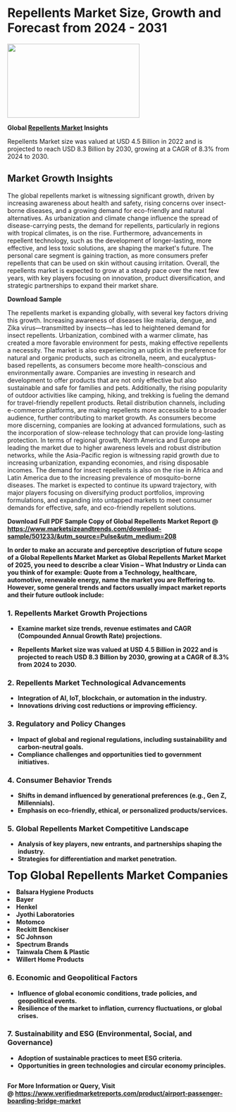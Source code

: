 <H1>Repellents Market Size, Growth and Forecast from 2024 - 2031</H1><img class="aligncenter size-medium wp-image-584254" src="https://thirdeyenews.in/wp-content/uploads/2024/09/Global-Market-Research-300x168.jpeg" alt="" width="300" height="168" /><p><strong>Global&nbsp;<a href="https://www.marketsizeandtrends.com/download-sample/501233/&amp;utm_source=Pulse&amp;utm_medium=208">Repellents Market</a> Insights</strong></p><p>Repellents Market size was valued at USD 4.5 Billion in 2022 and is projected to reach USD 8.3 Billion by 2030, growing at a CAGR of 8.3% from 2024 to 2030.</p><p><h2>Market Growth Insights</h2> <p>The global repellents market is witnessing significant growth, driven by increasing awareness about health and safety, rising concerns over insect-borne diseases, and a growing demand for eco-friendly and natural alternatives. As urbanization and climate change influence the spread of disease-carrying pests, the demand for repellents, particularly in regions with tropical climates, is on the rise. Furthermore, advancements in repellent technology, such as the development of longer-lasting, more effective, and less toxic solutions, are shaping the market's future. The personal care segment is gaining traction, as more consumers prefer repellents that can be used on skin without causing irritation. Overall, the repellents market is expected to grow at a steady pace over the next few years, with key players focusing on innovation, product diversification, and strategic partnerships to expand their market share.</p> <p><strong>Download Sample</strong></p> <p>The repellents market is expanding globally, with several key factors driving this growth. Increasing awareness of diseases like malaria, dengue, and Zika virus—transmitted by insects—has led to heightened demand for insect repellents. Urbanization, combined with a warmer climate, has created a more favorable environment for pests, making effective repellents a necessity. The market is also experiencing an uptick in the preference for natural and organic products, such as citronella, neem, and eucalyptus-based repellents, as consumers become more health-conscious and environmentally aware. Companies are investing in research and development to offer products that are not only effective but also sustainable and safe for families and pets. Additionally, the rising popularity of outdoor activities like camping, hiking, and trekking is fueling the demand for travel-friendly repellent products. Retail distribution channels, including e-commerce platforms, are making repellents more accessible to a broader audience, further contributing to market growth. As consumers become more discerning, companies are looking at advanced formulations, such as the incorporation of slow-release technology that can provide long-lasting protection. In terms of regional growth, North America and Europe are leading the market due to higher awareness levels and robust distribution networks, while the Asia-Pacific region is witnessing rapid growth due to increasing urbanization, expanding economies, and rising disposable incomes. The demand for insect repellents is also on the rise in Africa and Latin America due to the increasing prevalence of mosquito-borne diseases. The market is expected to continue its upward trajectory, with major players focusing on diversifying product portfolios, improving formulations, and expanding into untapped markets to meet consumer demands for effective, safe, and eco-friendly repellent solutions. <p><strong></p><p><span class=""><strong>Download Full PDF Sample Copy of Global Repellents Market Report</strong> @ <a href="https://www.marketsizeandtrends.com/download-sample/501233/&amp;utm_source=Pulse&amp;utm_medium=208" target="_blank">https://www.marketsizeandtrends.com/download-sample/501233/&amp;utm_source=Pulse&amp;utm_medium=208</a></span></p><p>In order to make an accurate and perceptive description of future scope of a Global&nbsp;Repellents Market Market as Global&nbsp;Repellents Market Market of 2025, you need to describe a clear Vision &ndash; What Industry or Linda can you think of for example: Quote from a Technology, healthcare, automotive, renewable energy, name the market you are Reffering to. However, some general trends and factors usually impact market reports and their future outlook include:</p><h3>1.&nbsp;<strong>Repellents Market Growth Projections</strong></h3><ul><li>Examine market size trends, revenue estimates and CAGR (Compounded Annual Growth Rate) projections.</li><li><p>Repellents Market size was valued at USD 4.5 Billion in 2022 and is projected to reach USD 8.3 Billion by 2030, growing at a CAGR of 8.3% from 2024 to 2030.</p></li></ul><h3>2.&nbsp;<strong>Repellents Market Technological Advancements</strong></h3><ul><li>Integration of AI, IoT, blockchain, or automation in the industry.</li><li>Innovations driving cost reductions or improving efficiency.</li></ul><h3>3.&nbsp;<strong>Regulatory and Policy Changes</strong></h3><ul><li>Impact of global and regional regulations, including sustainability and carbon-neutral goals.</li><li>Compliance challenges and opportunities tied to government initiatives.</li></ul><h3>4.&nbsp;<strong>Consumer Behavior Trends</strong></h3><ul><li>Shifts in demand influenced by generational preferences (e.g., Gen Z, Millennials).</li><li>Emphasis on eco-friendly, ethical, or personalized products/services.</li></ul><h3>5.&nbsp;<strong>Global Repellents Market Competitive Landscape</strong></h3><ul><li>Analysis of key players, new entrants, and partnerships shaping the industry.</li><li>Strategies for differentiation and market penetration.</li></ul><p data-pm-slice="1 1 []"><span style="color: inherit; font-family: inherit; font-size: 25px;">Top Global Repellents Market Companies</span></p><div class="" data-test-id=""><p><li>Balsara Hygiene Products</li><li> Bayer</li><li> Henkel</li><li> Jyothi Laboratories</li><li> Motomco</li><li> Reckitt Benckiser</li><li> SC Johnson</li><li> Spectrum Brands</li><li> Tainwala Chem & Plastic</li><li> Willert Home Products</li></p></div><h3>6.&nbsp;<strong>Economic and Geopolitical Factors</strong></h3><ul><li>Influence of global economic conditions, trade policies, and geopolitical events.</li><li>Resilience of the market to inflation, currency fluctuations, or global crises.</li></ul><h3>7.&nbsp;<strong>Sustainability and ESG (Environmental, Social, and Governance)</strong></h3><ul><li>Adoption of sustainable practices to meet ESG criteria.</li><li>Opportunities in green technologies and circular economy principles.</li></ul><h2><strong style="font-size: 14px;">For More Information or Query, Visit @&nbsp;</strong><a style="background-color: #ffffff; font-size: 14px;" href="https://www.marketsizeandtrends.com/report/repellents-market/" target="_blank">https://www.verifiedmarketreports.com/product/airport-passenger-boarding-bridge-market</a></h2>
